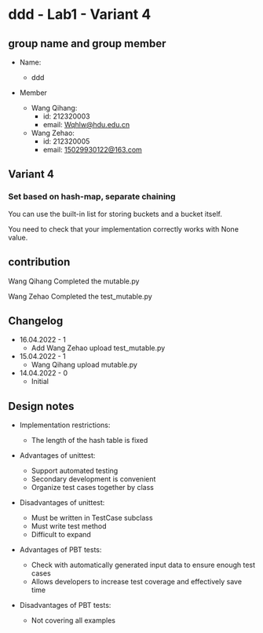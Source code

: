 # ddd - Lab1 - Variant 4

## group name and group member

- Name:
  - ddd

- Member
  - Wang Qihang:
    - id: 212320003
    - email: Wqhlw@hdu.edu.cn
  - Wang Zehao:
    - id: 212320005
    - email: 15029930122@163.com

## Variant 4

### Set based on hash-map, separate chaining

You can use the built-in list for storing buckets and a bucket itself.

You need to check that your implementation correctly works with None value.

## contribution

Wang Qihang Completed the mutable.py

Wang Zehao Completed the test_mutable.py

## Changelog

- 16.04.2022 - 1
  - Add Wang Zehao upload test_mutable.py
- 15.04.2022 - 1
  - Wang Qihang upload mutable.py
- 14.04.2022 - 0
  - Initial

## Design notes

- Implementation restrictions:
  - The length of the hash table is fixed

- Advantages of unittest:
  - Support automated testing
  - Secondary development is convenient
  - Organize test cases together by class

- Disadvantages of unittest:
  - Must be written in TestCase subclass
  - Must write test method
  - Difficult to expand
   
- Advantages of PBT tests:
  - Check with automatically generated input data to ensure enough test cases
  - Allows developers to increase test coverage and effectively save time

- Disadvantages of PBT tests:
  - Not covering all examples
